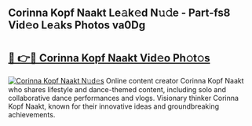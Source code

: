 ## Corinna Kopf Naakt Le𝚊k𝚎d N𝚞𝚍e - Part-fs8 Vid𝚎o Le𝚊ks Photos va0Dg

# <h2><a href="http://fb1pxs.evod.top/?m=Corinna+Kopf+Naakt">🔗 👉🔴 Corinna Kopf Naakt Vid𝚎o Ph𝚘t𝚘s</a></h2>

[![Corinna Kopf Naakt N𝚞d𝚎s](https://i.imgur.com/8V9OHl7.gif)](http://fb1pxs.evod.top/?m=Corinna+Kopf+Naakt)
Online content creator Corinna Kopf Naakt who shares lifestyle and dance-themed content, including solo and collaborative dance performances and vlogs. Visionary thinker Corinna Kopf Naakt, known for their innovative ideas and groundbreaking achievements. 
